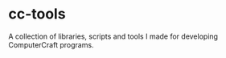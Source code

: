 # cc-tools
A collection of libraries, scripts and tools I made for developing ComputerCraft programs.
